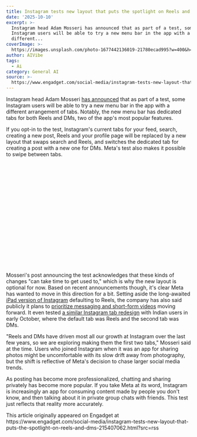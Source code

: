 ```yaml
---
title: Instagram tests new layout that puts the spotlight on Reels and DMs
date: '2025-10-10'
excerpt: >-
  Instagram head Adam Mosseri has announced that as part of a test, some
  Instagram users will be able to try a new menu bar in the app with a
  different...
coverImage: >-
  https://images.unsplash.com/photo-1677442136019-21780ecad995?w=400&h=200&fit=crop&auto=format
author: AIVibe
tags:
  - Ai
category: General AI
source: >-
  https://www.engadget.com/social-media/instagram-tests-new-layout-that-puts-the-spotlight-on-reels-and-dms-215407062.html?src=rss
---
```

<p>Instagram head Adam Mosseri <a data-i13n="elm:context_link;elmt:doNotAffiliate;cpos:1;pos:1" class="no-affiliate-link" href="https://www.threads.com/@mosseri/post/DPpGG_IiLgm?xmt=AQF0U2UZRfFu8Wbq2U79X_wxo0Awgwp_rFDcMRl1KThpvA">has announced</a> that as part of a test, some Instagram users will be able to try a new menu bar in the app with a different arrangement of tabs. Notably, the new menu bar has dedicated tabs for both Reels and DMs, two of the app&#39;s most popular features.</p>
<p>If you opt-in to the test, Instagram&#39;s current tabs for your feed, search, creating a new post, Reels and your profile page will be replaced by a new layout that swaps search and Reels, and switches the dedicated tab for creating a post with a new one for DMs. Meta&#39;s test also makes it possible to swipe between tabs.</p>
<span id="end-legacy-contents"></span><div id="2da6d59f743b425c9e58c54ed458e783"><div class="iframely-embed"><div class="iframely-responsive" style="padding-bottom:56.25%;"><a href="https://www.threads.com/@mosseri/post/DPpGG_IiLgm"></a></div></div></div> 
<p>Mosseri&#39;s post announcing the test acknowledges that these kinds of changes &quot;can take time to get used to,&quot; which is why the new layout is optional for now. Based on recent announcements though, it&#39;s clear Meta has wanted to move in this direction for a bit. Setting aside the long-awaited <a data-i13n="elm:context_link;elmt:doNotAffiliate;cpos:2;pos:1" class="no-affiliate-link" href="https://www.engadget.com/mobile/tablets/instagram-finally-has-an-ipad-app-15-years-after-it-first-launched-165521142.html">iPad version of Instagram</a> defaulting to Reels, the company has also said publicly it plans to <a data-i13n="elm:context_link;elmt:doNotAffiliate;cpos:3;pos:1" class="no-affiliate-link" href="https://www.engadget.com/social-media/instagram-reaches-3-billion-monthly-users-160554420.html">prioritize messaging and short-form videos</a> moving forward. It even tested <a data-i13n="elm:context_link;elmt:doNotAffiliate;cpos:4;pos:1" class="no-affiliate-link" href="https://www.threads.com/@mosseri/post/DPR3lieCKm-?xmt=AQF0_oGxJ0VHW6IKAVsRGR_-0T2OMEbT40gH9K3pSBIaUA">a similar Instagram tab redesign</a> with Indian users in early October, where the default tab was Reels and the second tab was DMs.</p>
<p>&quot;Reels and DMs have driven most all our growth at Instagram over the last few years, so we are exploring making them the first two tabs,&quot; Mosseri said at the time. Users who joined Instagram when it was an app for sharing photos might be uncomfortable with its slow drift away from photography, but the shift is reflective of Meta&#39;s decision to chase larger social media trends.</p>
<p>As posting has become more professionalized, chatting and sharing privately has become more popular. If you take Meta at its word, Instagram is increasingly an app for consuming content made by people you don&#39;t know, and then talking about it in private group chats with friends. This test just reflects that reality more accurately.</p>This article originally appeared on Engadget at https://www.engadget.com/social-media/instagram-tests-new-layout-that-puts-the-spotlight-on-reels-and-dms-215407062.html?src=rss
